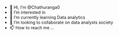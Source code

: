 - 👋 Hi, I’m @Chathuranga0
- 👀 I’m interested in 
- 🌱 I’m currently learning Data analytics
- 💞️ I’m looking to collaborate on data analysts society
- 📫 How to reach me ...

<!---
Chathuranga0/Chathuranga0 is a ✨ special ✨ repository because its `README.md` (this file) appears on your GitHub profile.
You can click the Preview link to take a look at your changes.
--->
